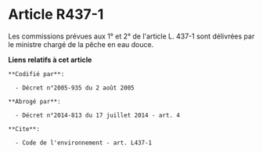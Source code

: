 # Article R437-1

Les commissions prévues aux 1° et 2° de l'article L. 437-1 sont délivrées par le ministre chargé de la pêche en eau douce.

**Liens relatifs à cet article**

	**Codifié par**:

	  - Décret n°2005-935 du 2 août 2005

	**Abrogé par**:

	  - Décret n°2014-813 du 17 juillet 2014 - art. 4

	**Cite**:

	  - Code de l'environnement - art. L437-1
